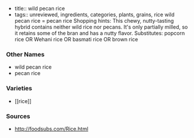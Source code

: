 - title:: wild pecan rice
- tags:: unreviewed, ingredients, categories, plants, grains, rice
wild pecan rice = pecan rice Shopping hints: This chewy, nutty-tasting hybrid contains neither wild rice nor pecans. It's only partially milled, so it retains some of the bran and has a nutty flavor. Substitutes: popcorn rice OR Wehani rice OR basmati rice OR brown rice

### Other Names

* wild pecan rice
* pecan rice

### Varieties

* [[rice]]

### Sources
* http://foodsubs.com/Rice.html
